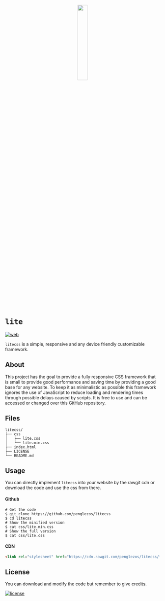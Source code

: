 <p align="center">
  <img src="https://camo.githubusercontent.com/3e840fb4f8d8f3d88e4f5bd03bdf3192e21240ea/687474703a2f2f692e696d6775722e636f6d2f346633496978352e706e67" width="25%">
</p>

# `lite`

[![web](https://img.shields.io/badge/preview-web-brightgreen.svg)](https://penglezos.com/litecss)

`litecss` is a simple, responsive and any device friendly customizable framework.

## About

This project has the goal to provide a fully responsive CSS framework that is small to provide good performance and saving time by providing a good base for any website. To keep it as minimalistic as possible this framework ignores the use of JavaScript to reduce loading and rendering times through possible delays caused by scripts. It is free to use and can be accessed or changed over this GitHub repository.

## Files

```
litecss/
├── css
│   ├── lite.css
│   └── lite.min.css
├── index.html
├── LICENSE
└── README.md
```

## Usage

You can directly implement `litecss` into your website by the rawgit cdn or download the code and use the css from there.

#### Github

```shell
# Get the code
$ git clone https://github.com/penglezos/litecss
$ cd litecss
# Show the minified version
$ cat css/lite.min.css
# Show the full version
$ cat css/lite.css
```

#### CDN

```html
<link rel="stylesheet" href="https://cdn.rawgit.com/penglezos/litecss/f850e1ea/css/lite.min.css">
```

## License

You can download and modify the code but remember to give credits.

[![license](https://img.shields.io/badge/license-MIT-blue.svg)](https://github.com/penglezos/litecss/blob/master/LICENSE)
